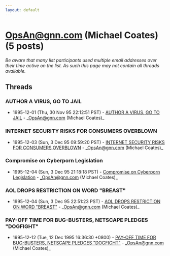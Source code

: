```yaml
---
layout: default
---
```


# OpsAn@gnn.com (Michael Coates) (5 posts)

_Be aware that many list participants used multiple email addresses over their time active on the list. As such this page may not contain all threads available._

## Threads

### AUTHOR A VIRUS, GO TO JAIL
+ 1995-12-01 (Thu, 30 Nov 95 22:12:51 PST) - [AUTHOR A VIRUS, GO TO JAIL](/archive/1995/12/fd3d1ddb3384506c7c7c1cdb339f7b7601b3ec59f6fd603e3b88721067f1de6e) - _OpsAn@gnn.com (Michael Coates)_

### INTERNET SECURITY RISKS FOR CONSUMERS OVERBLOWN
+ 1995-12-03 (Sun, 3 Dec 95 09:59:20 PST) - [INTERNET SECURITY RISKS FOR CONSUMERS OVERBLOWN](/archive/1995/12/6cca2f61eb64f1cd33210e88b754b7b29cd65e4b4b730c7edb9c71ed42984fa6) - _OpsAn@gnn.com (Michael Coates)_

### Compromise on Cyberporn Legislation
+ 1995-12-04 (Sun, 3 Dec 95 21:18:18 PST) - [Compromise on Cyberporn Legislation](/archive/1995/12/704136a04f857513b96c4a92ee447da151dee85beff30da91412742a6a9d5ace) - _OpsAn@gnn.com (Michael Coates)_

### AOL DROPS RESTRICTION ON WORD "BREAST"
+ 1995-12-04 (Sun, 3 Dec 95 22:51:23 PST) - [AOL DROPS RESTRICTION ON WORD "BREAST"](/archive/1995/12/d1342c6db628a6a7a17bebff2a0e375f19fab15dfeac1eae993595f7665920f2) - _OpsAn@gnn.com (Michael Coates)_

### PAY-OFF TIME FOR BUG-BUSTERS, NETSCAPE PLEDGES "DOGFIGHT"
+ 1995-12-12 (Tue, 12 Dec 1995 16:36:30 +0800) - [PAY-OFF TIME FOR BUG-BUSTERS, NETSCAPE PLEDGES "DOGFIGHT"](/archive/1995/12/d1bafedd0d1f8b146c0b3876494cd367bfd325780ec13305ecc3cb1db13c102f) - _OpsAn@gnn.com (Michael Coates)_

